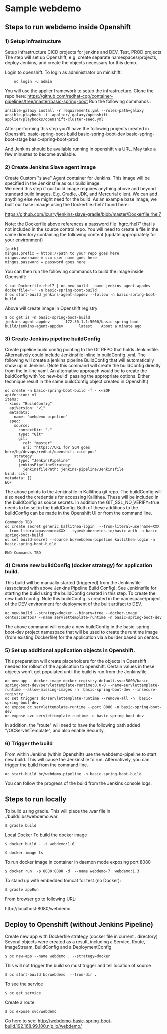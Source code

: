 # Sample webdemo

## Steps to run webdemo inside Openshift 

### 1) Setup Infrastructure
Setup infrastructure CICD projects for jenkins and DEV, Test, PROD projects
The step will set up Openshift, e.g. create separate namespaces/projects, deploy Jenkins, and create the
objects necessary for this demo.

Login to openshift.
To login as administrator on minishift:
```
    oc login -u admin
```
You will use the applier framework to setup the infrastructure.
Clone the repo here:
https://github.com/redhat-cop/container-pipelines/tree/master/basic-spring-boot
Run the following commands :
```
ansible-galaxy install -r requirements.yml --roles-path=galaxy
ansible-playbook -i .applier/ galaxy/openshift-applier/playbooks/openshift-cluster-seed.yml
```
After performing this step you'll have the following projects created in Openshift.
basic-spring-boot-build
basic-spring-boot-dev
basic-spring-boot-stage
basic-spring-boot-prod

And Jenkins should be available running in openshift via URL. May take a few minustes to become available. 


### 2) Create Jenkins Slave agent Image  
Create Custom "slave" Agent container for Jenkins.  This image will be specified in the Jenkinsfile as our build image.  
We need this step if our build image requires anything above and beyond standard build images. 
E.g. Gradle, JDK, and Mercurial client.
We can add anything else we might need for the build.
As an example base image, we built our base imaage using the Dockerfile.rhel7 found here:

https://github.com/lcurry/jenkins-slave-gradle/blob/master/Dockerfile.rhel7

Note: the Dockerfile above references a password file 'hgrc.rhel7' that is not included in the source control repo.
You will need to create a file in the same directory containing the following content 
(update appropriately for your environment)

```
[auth]
mingus.prefix = https://path to your repo goes here
mingus.username = scm user name goes here
mingus.password = password goes here

```
You can then run the following commands to build the image inside Openshift:

```
$ cat Dockerfile.rhel7 | oc new-build --name jenkins-agent-appdev --dockerfile='-' -n basic-spring-boot-build
$ oc start-build jenkins-agent-appdev --follow -n basic-spring-boot-build
```

Above will create image in Openshift registry
```
$ oc get is -n basic-spring-boot-build
jenkins-agent-appdev       172.30.1.1:5000/basic-spring-boot-build/jenkins-agent-appdev       latest    About a minute ago
```


### 3) Create Jenkins pipeline buildConfig 
Create pipeline build config pointing to the Git REPO that holds Jenkinsfile.
Alternatively could include Jenkinsfile inline in buildConfig .yml. 
The following will create a jenkins pipeline BuildConfig that will automatically show up in Jenkins.
(Note this command will create the buildConfig directly from the in-line yaml.  An alternative approach would 
be to create the buldConfig with 'oc new-build' passing the appropriate options. Either technique result in the same
buildConfig object created in Openshift.)   
```
oc create -n basic-spring-boot-build -f - <<EOF
apiVersion: v1
items:
- kind: "BuildConfig"
  apiVersion: "v1"
  metadata:
    name: "webdemo-pipeline"
  spec:
    source:
      contextDir: "."
      type: "Git"
      git:
        ref: "master"
        uri: "https://URL for SCM goes here/hg/devops/redhat/openshift-cicd-poc"
    strategy:
      type: "JenkinsPipeline"
      jenkinsPipelineStrategy:
        jenkinsfilePath: jenkins-pipeline/Jenkinsfile
kind: List
metadata: []
EOF
```
The above points to the Jenkinsfile in Kallithea git repo.  The buildConfig will also need the credentials for
accessing Kallithea.  These will be included in the buildConfig as souce secrets.  In addition the GIT_SSL_NO_VERIFY=true 
needs to be set in the buildConfig.
Both of these additions to the buildConfig can be made in the Openshift UI or from the command line.

```
Commands TBD
oc create secret generic kallithea-login  --from-literal=username=XXX --from-literal=password=XXX --type=kubernetes.io/basic-auth -n basic-spring-boot-build
oc set build-secret --source bc/webdemo-pipeline kallithea-login -n basic-spring-boot-build

END Commands TBD
```


### 4) Create new buildConfig (docker strategy) for application build. 

This build will be manually started (triggered) from the Jenkinsfile (associated with above Jenkins Pipeline Build Config).  See Jenkinsfile for starting the bulid using the buildConfig created in this step.
To create the new build config.  Note this buildConfig is created in the namespace/project of the DEV environment for deployment 
of the built artifact to DEV.
```
oc new-build --strategy=docker --binary=true --docker-image centos:centos7 --name servlettemplate-runtime -n basic-spring-boot-dev
```
The above command will create a new buildConfig in the basic-spring-boot-dev project namespace that will be used to create the runtime image (from existing Dockerfile) for the application via a builder based on centos.

### 5) Set up additional application objects in Openshift.
This preperation will create placeholders for the objects in Openshift needed for rollout of the application to openshift.
Certain values in these objects won't get populated until the build is run from the Jenkinsfile.

```
oc new-app --docker-image docker-registry.default.svc:5000/basic-spring-boot-dev/servlettemplate-runtime:0.0-0 --name=servlettemplate-runtime --allow-missing-images -n  basic-spring-boot-dev --insecure-registry
oc set triggers dc/servlettemplate-runtime --remove-all -n  basic-spring-boot-dev
oc expose dc servlettemplate-runtime --port 8080 -n basic-spring-boot-dev
oc expose svc servlettemplate-runtime -n basic-spring-boot-dev
```

In addition, the "route" will need to have the following path added "/OCServletTemplate", and also enable Security.


### 6) Trigger the build  
From within Jenkins (within Openshift) use the webdemo-pipeline to start new build. 
This will cause the Jenkinsfile to run.  Alternatively, you can trigger the build from the command line.
```
oc start-build bc/webdemo-pipeline -n basic-spring-boot-build

```
You can follow the progress of the build from the Jenkins console logs.


## Steps to run locally 

To build using gradle. This will place the .war file in ./build/libs/webdemo.war
```
$ gradle build      
```

Local Docker 
To build the docker image
```
$ docker build . -t webdemo:1.0

$ docker image ls
```
To run docker image in container in daemon mode exposing port 8080
```
$ docker run  -p 8080:8080 -d  --name webdemo-7  webdemo:1.3
```
To stand up with embedded tomcat for test (no Docker):
```
$ gradle appRun
```
From browser go to following URL:

http://localhost:8080/webdemo

## Deploy to Openshift  (without Jenkins Pipeline)
Create new app with Dockerfile strategy (docker file in current . directory)
Several objects were created as a result, including a Service, Route, ImageStream, BuildConfig and a DeploymentConfig
```
$ oc new-app --name webdemo . --strategy=docker
```
This will not trigger the build so must trigger and tell location of source
```
$ oc start-build bc/webdemo  --from-dir .
```
To see the service
```
$ oc get service
```

Create a route
```
$ oc expose svc/webdemo
```
Go here to see:
http://webdemo-basic-spring-boot-build.192.168.99.100.nip.io/webdemo/

